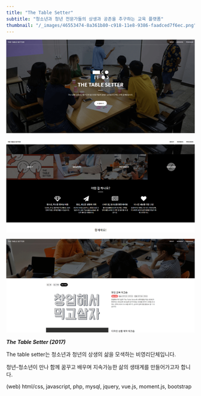 ```yaml
---
title: "The Table Setter"
subtitle: "청소년과 청년 전문가들의 상생과 공존을 추구하는 교육 플랫폼"
thumbnail: "/_images/46553474-8a361b80-c918-11e8-9386-faadced7f6ec.png"
---
```


![](/_images/46553474-8a361b80-c918-11e8-9386-faadced7f6ec.png)

![](/_images/46553475-8a361b80-c918-11e8-89e5-ad218114b0d1.png)

![](/_images/46553473-8a361b80-c918-11e8-94be-fe306ac87607.png)

_**The Table Setter (2017)**_

The table setter는 청소년과 청년의 상생의 삶을 모색하는 비영리단체입니다.

청년-청소년이 만나 함께 꿈꾸고 배우며 지속가능한 삶의 생태계를 만들어가고자 합니다.

(web) html/css, javascript, php, mysql, jquery, vue.js, moment.js, bootstrap
